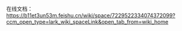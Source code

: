 在线文档：https://b11et3un53m.feishu.cn/wiki/space/7229522334074372099?ccm_open_type=lark_wiki_spaceLink&open_tab_from=wiki_home